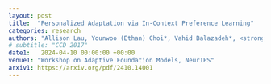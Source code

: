 ```yaml
---
layout: post
title:  "Personalized Adaptation via In-Context Preference Learning"
categories: research
authors: "Allison Lau, Younwoo (Ethan) Choi*, Vahid Balazadeh*, <strong>Keertana Chidambaram</strong>*, Rahul G Krishnan, Vasilis Syrgkanis"
# subtitle: "CCD 2017"
date1:   2024-04-10 00:00:00 +00:00
venue1: "Workshop on Adaptive Foundation Models, NeurIPS"
arxiv1: https://arxiv.org/pdf/2410.14001
---
```

<!-- Technical and design details of the Intel RealSense R200 and D400 series -->

<!-- I wrote a paper describing the details of a family of RGBD cameras, ASICs and algorithms produced by Intel. It was submitted and accepted to CCD 2017, a CVPR 2017 Workshop. My coauthors were all senior management at Intel and the paper was written to inform the academic community of issues, challenges and priorities in building stereoscopic depth cameras for production use. We highlight state-of-the-art performance on modern datasets, on certain metrics, along with establishing baselines for new datasets and evaluation metrics for depth cameras in general. -->
